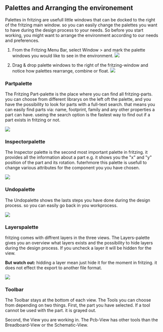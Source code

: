 ## Palettes and Arranging the environement

Palettes in fritzing are usefull little windows that can be docked to the right of the fritzing main window. so you can easily change the palettes you want to have during the design process to your needs.
So before you start working, you might want to arrange the environment according to our needs and preferences.

1. From the Fritzing Menu Bar, select Window > and mark the palette windows you would like to see in the environment.
![](images/02_palettes_palettearrange.png)

2. Drag & drop palette windows to the right of the fritzing-window and notice how palettes rearrange, combine or float.
![](images/02_palettes_partsDocked.jpg)


### Partpalette

The Fritzing Part-palette is the place where you can find all fritzing-parts. you can choose from different librarys on the left oft the palette, and you have the possibility to look for parts with a full-text search. that means you can easily find parts via: name, footprint, family and any other properties a part can have. useing the search option is the fastest way to find out if a part exists in fritzing or not.

![](images/02_palettes_parts.jpg)


### Inspectorpalette

The Inspector palette is the second most important palette in fritzing. it provides all the information about a part e.g. it shows you the "x" and "y" position of the part and its rotation. futerhmore this palette is usefull to change various attributes for the component you you have chosen.

![](images/02_palettes_inspector.jpg)

### Undopalette

The Undopalette shows the lasts steps you have done during the design process. so you can easily go back in you workprocess. 

![](images/02_palettes_undo.jpg)


### Layerspalette

fritzing comes with diffrent layers in the three views. The Layers-palette gives you an overview what layers exists and the possibility to hide layers during the design process. If you uncheck a layer it will be hidden for the view.

**But watch out:** hidding a layer mean just hide it for the moment in fritzing. it does not effect the export to another file format. 

![](images/02_palettes_layers.jpg)


### Toolbar

The Toolbar stays at the bottom of each view. The Tools you can choose from depending on two things. 
First, the part you have selected. If a tool cannot be used with the part. it is grayed out.

Second, the View you are working in. The Pcb-View has other tools than the Breadboard-View or the Schematic-View.
